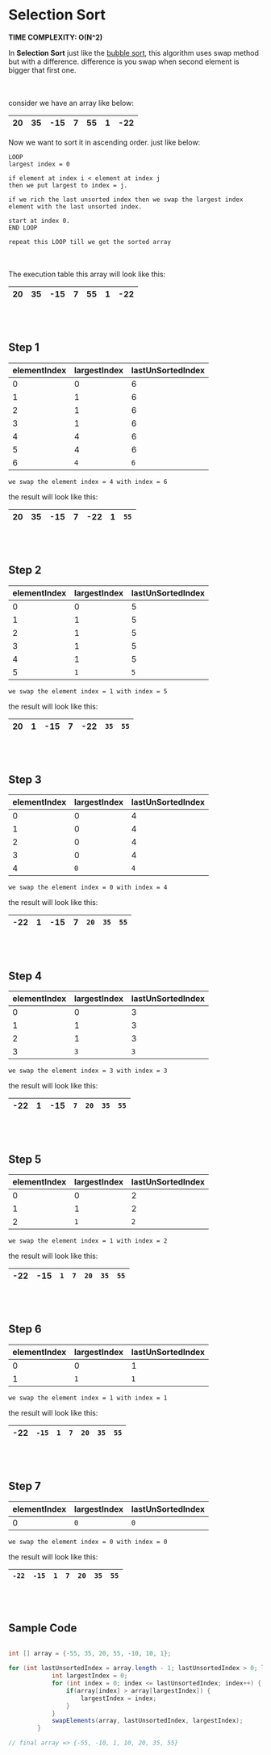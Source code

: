 # Selection Sort
**TIME COMPLEXITY: O(N^2)**

In **Selection Sort** just like the [bubble sort](./bubble-sort.md), this algorithm uses swap method but with a difference.
difference is you swap when second element is bigger that first one.

<br></br>
consider we have an array like below:

| 20 | 35 | -15 |7 | 55 | 1 | -22|
|----|----|-----|--|----|---|----|


Now we want to sort it in ascending order.
just like below:

```
LOOP
largest index = 0

if element at index i < element at index j 
then we put largest to index = j.

if we rich the last unsorted index then we swap the largest index
element with the last unsorted index.

start at index 0.
END LOOP

repeat this LOOP till we get the sorted array
```
<br></br>
The execution table this array will look like this:

|20 | 35|-15| 7 | 55| 1 | -22| 
|---|---|---|---|---|---|----|

<br></br>
## **Step 1**

|elementIndex | largestIndex | lastUnSortedIndex |
|-------------|--------------|-------------------|
|0|0|6|
|1|1|6|
|2|1|6|
|3|1|6|
|4|4|6|
|5|4|6|
|6|`4`|`6`|

    we swap the element index = 4 with index = 6

the result will look like this:

|20 | 35 |-15|7  | -22| 1 | `55`| 
|---|----|---|---|----|---|-----|

<br></br>

## **Step 2**

|elementIndex | largestIndex | lastUnSortedIndex |
|-------------|--------------|-------------------|
|0|0|5|
|1|1|5|
|2|1|5|
|3|1|5|
|4|1|5|
|5|`1`|`5`|

    we swap the element index = 1 with index = 5

the result will look like this:

|20 | 1 | -15 |7 | -22 | `35` | `55`| 
|---|---|---|---|---|---|---|

<br></br>

## **Step 3**

|elementIndex | largestIndex | lastUnSortedIndex |
|-------------|--------------|-------------------|
|0|0|4|
|1|0|4|
|2|0|4|
|3|0|4|
|4|`0`|`4`|

    we swap the element index = 0 with index = 4

the result will look like this:

|-22 | 1 | -15 | 7 | `20` | `35` | `55`| 
|---|---|---|---|---|---|---|

<br></br>

## **Step 4**

|elementIndex | largestIndex | lastUnSortedIndex |
|-------------|--------------|-------------------|
|0|0|3|
|1|1|3|
|2|1|3|
|3|`3`|`3`|

    we swap the element index = 3 with index = 3

the result will look like this:

|-22 | 1 | -15 | `7` | `20` | `35` | `55`| 
|---|---|---|---|---|---|---|

<br></br>


## **Step 5**

|elementIndex | largestIndex | lastUnSortedIndex |
|-------------|--------------|-------------------|
|0|0|2|
|1|1|2|
|2|`1`|`2`|

    we swap the element index = 1 with index = 2

the result will look like this:

|-22 | -15 | `1` | `7` | `20` | `35` | `55`| 
|---|---|---|---|---|---|---|

<br></br>


## **Step 6**

|elementIndex | largestIndex | lastUnSortedIndex |
|-------------|--------------|-------------------|
|0|0|1|
|1|`1`|`1`|

    we swap the element index = 1 with index = 1

the result will look like this:

|-22 | `-15` | `1` | `7` | `20` | `35` | `55`| 
|---|---|---|---|---|---|---|

<br></br>

## **Step 7**

|elementIndex | largestIndex | lastUnSortedIndex |
|-------------|--------------|-------------------|
|0|`0`|`0`|

    we swap the element index = 0 with index = 0

the result will look like this:

|`-22` | `-15` | `1` | `7` | `20` | `35` | `55`| 
|---|---|---|---|---|---|---|

<br></br>
## Sample Code

```java

int [] array = {-55, 35, 20, 55, -10, 10, 1};

for (int lastUnsortedIndex = array.length - 1; lastUnsortedIndex > 0; lastUnsortedIndex --) {
            int largestIndex = 0;
            for (int index = 0; index <= lastUnsortedIndex; index++) {
                if(array[index] > array[largestIndex]) {
                    largestIndex = index;
                }
            }
            swapElements(array, lastUnsortedIndex, largestIndex);
        }

// final array => {-55, -10, 1, 10, 20, 35, 55}
```
